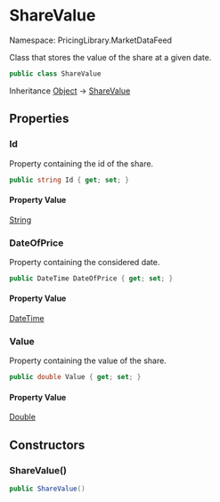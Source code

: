 # ShareValue

Namespace: PricingLibrary.MarketDataFeed

Class that stores the value of the share at a given date.

```csharp
public class ShareValue
```

Inheritance [Object](https://docs.microsoft.com/en-us/dotnet/api/system.object) → [ShareValue](./pricinglibrary.marketdatafeed.sharevalue.md)

## Properties

### **Id**

Property containing the id of the share.

```csharp
public string Id { get; set; }
```

#### Property Value

[String](https://docs.microsoft.com/en-us/dotnet/api/system.string)<br>

### **DateOfPrice**

Property containing the considered date.

```csharp
public DateTime DateOfPrice { get; set; }
```

#### Property Value

[DateTime](https://docs.microsoft.com/en-us/dotnet/api/system.datetime)<br>

### **Value**

Property containing the value of the share.

```csharp
public double Value { get; set; }
```

#### Property Value

[Double](https://docs.microsoft.com/en-us/dotnet/api/system.double)<br>

## Constructors

### **ShareValue()**

```csharp
public ShareValue()
```
